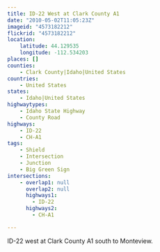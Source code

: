 ```yaml
---
title: ID-22 West at Clark County A1
date: "2010-05-02T11:05:23Z"
imageid: "4573182212"
flickrid: "4573182212"
location:
    latitude: 44.129535
    longitude: -112.534203
places: []
counties:
    - Clark County|Idaho|United States
countries:
    - United States
states:
    - Idaho|United States
highwaytypes:
    - Idaho State Highway
    - County Road
highways:
    - ID-22
    - CH-A1
tags:
    - Shield
    - Intersection
    - Junction
    - Big Green Sign
intersections:
    - overlap1: null
      overlap2: null
      highways1:
        - ID-22
      highways2:
        - CH-A1

---
```

ID-22 west at Clark County A1 south to Monteview.